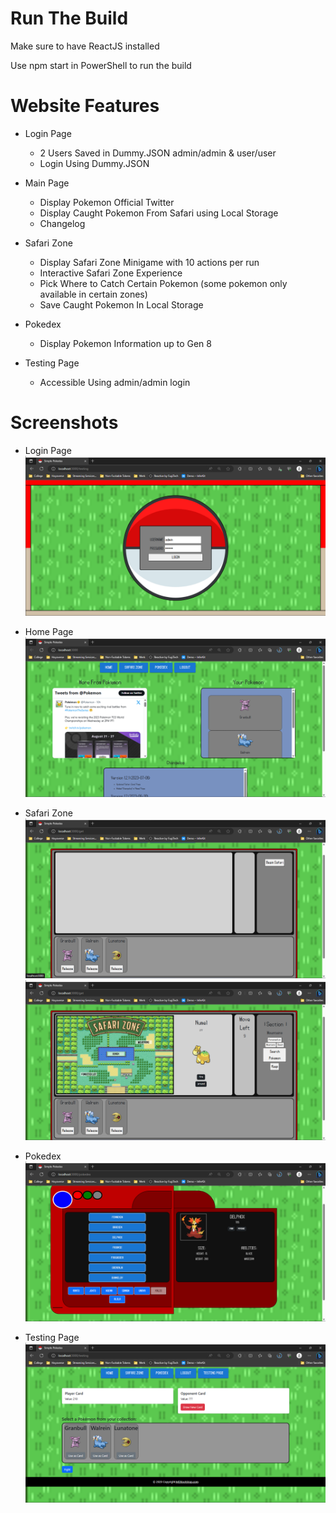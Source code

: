 # Run The Build
Make sure to have ReactJS installed

Use npm start in PowerShell to run the build

# Website Features
* Login Page
  - 2 Users Saved in Dummy.JSON admin/admin & user/user
  - Login Using Dummy.JSON

* Main Page
  - Display Pokemon Official Twitter
  - Display Caught Pokemon From Safari using Local Storage
  - Changelog

* Safari Zone
  - Display Safari Zone Minigame with 10 actions per run
  - Interactive Safari Zone Experience
  - Pick Where to Catch Certain Pokemon (some pokemon only available in certain zones)
  - Save Caught Pokemon In Local Storage
 
* Pokedex
  - Display Pokemon Information up to Gen 8

* Testing Page
  - Accessible Using admin/admin login
 
# Screenshots

* Login Page
![Login](/screenshot/Login.png)

* Home Page
![Home Page](/screenshot/HomePage.png)

* Safari Zone
![Safari Zone](/screenshot/SafariMenu.png) ![Safari Zone Progress](/screenshot/SafariInProgress.png)

* Pokedex
![Pokedex](/screenshot/Pokedex.png)

* Testing Page
![Testing Page](/screenshot/TestingPage.png)


